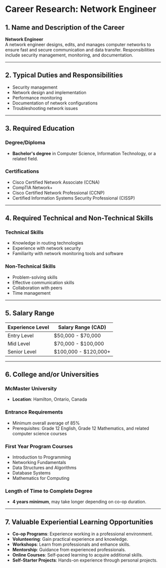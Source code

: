 # Career Research: Network Engineer

## 1. Name and Description of the Career
**Network Engineer**  
A network engineer designs, edits, and manages computer networks to ensure fast and secure communication and data transfer. Responsibilities include security management, monitoring, and documentation.

---

## 2. Typical Duties and Responsibilities
- Security management
- Network design and implementation
- Performance monitoring
- Documentation of network configurations
- Troubleshooting network issues

---

## 3. Required Education
### Degree/Diploma
- **Bachelor's degree** in Computer Science, Information Technology, or a related field.

### Certifications
- Cisco Certified Network Associate (CCNA)
- CompTIA Network+
- Cisco Certified Network Professional (CCNP)
- Certified Information Systems Security Professional (CISSP)

---

## 4. Required Technical and Non-Technical Skills

### Technical Skills
- Knowledge in routing technologies
- Experience with network security
- Familiarity with network monitoring tools and software

### Non-Technical Skills
- Problem-solving skills
- Effective communication skills
- Collaboration with peers
- Time management

---

## 5. Salary Range
| Experience Level | Salary Range (CAD)        |
|------------------|---------------------------|
| Entry Level      | $50,000 - $70,000        |
| Mid Level        | $70,000 - $100,000       |
| Senior Level     | $100,000 - $120,000+     |

---

## 6. College and/or Universities
### McMaster University
- **Location**: Hamilton, Ontario, Canada

### Entrance Requirements
- Minimum overall average of 85%
- Prerequisites: Grade 12 English, Grade 12 Mathematics, and related computer science courses

### First Year Program Courses
- Introduction to Programming
- Networking Fundamentals
- Data Structures and Algorithms
- Database Systems
- Mathematics for Computing

### Length of Time to Complete Degree
- **4 years minimum**, may take longer depending on co-op duration.

---

## 7. Valuable Experiential Learning Opportunities
- **Co-op Programs**: Experience working in a professional environment.
- **Volunteering**: Gain practical experience and knowledge.
- **Workshops**: Learn from professionals and enhance skills.
- **Mentorship**: Guidance from experienced professionals.
- **Online Courses**: Self-paced learning to acquire additional skills.
- **Self-Starter Projects**: Hands-on experience through personal projects.


